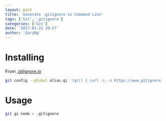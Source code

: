 ```yaml
---
layout: post
title: 'Generate .gitignore in Command Line'
tags: ['Git','.gitignore']
categories: ['Git']
date: '2017-01-22 20:27'
author: 'GaryNg'
---
```


# Installing
From [.gitignore.io](https://www.gitignore.io/docs)

```bash
git config --global alias.gi '!gi() { curl -L -s https://www.gitignore.io/api/$@ ;}; gi'
```

# Usage

```bash
git gi node > .gitignore
```
